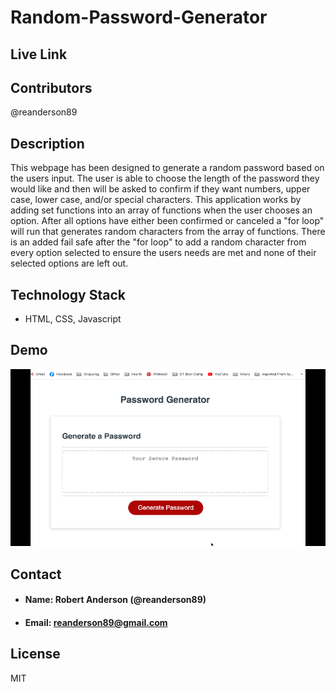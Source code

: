 # **Random-Password-Generator**

## **Live Link**
 

## **Contributors**
@reanderson89

## **Description**
This webpage has been designed to generate a random password based on the users input. The user is able to choose the length of the password they would like and then will be asked to confirm if they want numbers, upper case, lower case, and/or special characters. This application works by adding set functions into an array of functions when the user chooses an option. After all options have either been confirmed or canceled a "for loop" will run that generates random characters from the array of functions. There is an added fail safe after the "for loop" to add a random character from every option selected to ensure the users needs are met and none of their selected options are left out.


## **Technology Stack**

* HTML, CSS, Javascript

## **Demo**
 ![demo gif](assets/gifs/passGenVid15fps.gif)

## **Contact**

* #### **Name:** Robert Anderson (@reanderson89)
* #### **Email:** [reanderson89@gmail.com](reanderson89@gmail.com)

## **License**
MIT